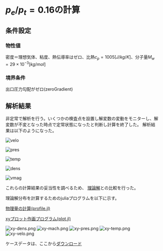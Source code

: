 
# $p_e/p_t=0.16$の計算

## 条件設定

### 物性値
密度＝理想気体、粘度、熱伝導率はゼロ、比熱$c_p=1005[J/kg/K]$、分子量$M_w=29\times10^{-3}[kg/mol]$

### 境界条件
出口圧力勾配がゼロ(zeroGradient)

## 解析結果

非定常で解析を行う。いくつかの検査点を設置し解変数の変動をモニターし、解変数が不変となった時点で定常状態になったと判断し計算を終了した。
解析結果は以下のようになった。

![velo](./velo.png)


![pres](./pres.png)


![temp](./temp.png)


![dens](./dens.png)


![vmag](./vmag.png)


これらの計算結果の妥当性を調べるため、
[理論解](https://github.com/win-sugar/ghblog-laval-nozzle/blob/main/theory/theory.md)との比較を行った。

理論解分布を計算するためのjuliaプログラムを以下に示す。

[物理量の計算(profile.jl)](./profile.jl)

[xyプロット作画プログラム(plot.jl)](./plot.jl)


![xy-dens.png](./xy-dens.png)
![xy-mach.png](./xy-mach.png)
![xy-pres.png](./xy-pres.png)
![xy-temp.png](./xy-temp.png)
![xy-velo.png](./xy-velo.png)

ケースデータは、ここから[ダウンロード](./pe016.tar.gz)

